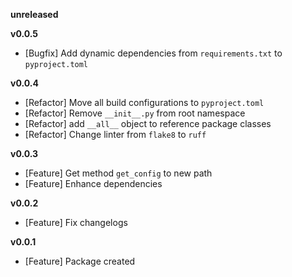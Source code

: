 
**unreleased**

**v0.0.5**
- [Bugfix] Add dynamic dependencies from `requirements.txt` to `pyproject.toml`

**v0.0.4**
- [Refactor] Move all build configurations to `pyproject.toml`
- [Refactor] Remove `__init__.py` from root namespace
- [Refactor] add `__all__` object to reference package classes
- [Refactor] Change linter from `flake8` to `ruff`

**v0.0.3**
- [Feature] Get method `get_config` to new path
- [Feature] Enhance dependencies

**v0.0.2**
- [Feature] Fix changelogs

**v0.0.1**
- [Feature] Package created
